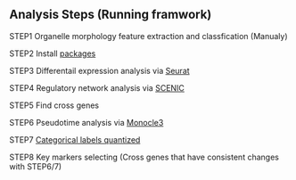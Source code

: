 ## Analysis Steps (Running framwork)

STEP1 
Organelle morphology feature extraction and classfication (Manualy)

STEP2
Install [packages](https://github.com/tornado2047/HSC-pipeline/blob/main/R/Packages)

STEP3
Differentail expression analysis via [Seurat](https://github.com/tornado2047/HSC-pipeline/blob/main/R/scRNA%20analysis%20via%20Seurat)

STEP4
Regulatory network analysis via [SCENIC](https://github.com/tornado2047/HSC-pipeline/blob/main/R/TF%20analysis%20via%20SCENIC)

STEP5
Find cross genes 

STEP6
Pseudotime analysis via [Monocle3](https://github.com/tornado2047/HSC-pipeline/blob/main/R/TI%20analysis%20via%20Monocle3)

STEP7
[Categorical labels quantized](https://github.com/tornado2047/HSC-pipeline/blob/main/R/Categorigal%20lables%20quantized)

STEP8
Key markers selecting (Cross genes that have consistent changes with STEP6/7)


